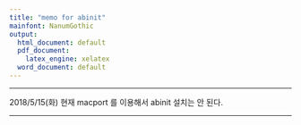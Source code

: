 ```yaml
---
title: "memo for abinit"
mainfont: NanumGothic
output:
  html_document: default
  pdf_document:
    latex_engine: xelatex
  word_document: default
---
```






***

2018/5/15(화) 현재 macport 를 이용해서 abinit 설치는 안 된다.

***


